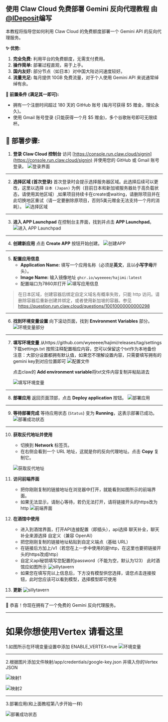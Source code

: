 ## 使用 Claw Cloud 免费部署 Gemini 反向代理教程 由[@IDeposit](https://github.com/IDeposit)编写

本教程将指导您如何利用 Claw Cloud 的免费额度部署一个 Gemini API 的反向代理服务。

**✨ 优势:**

1.  **完全免费:** 利用平台的免费额度，无需支付费用。
2.  **操作简单:** 部署过程直观，易于上手。
3.  **国内友好:** 部分节点（如日本）对中国大陆访问速度较好。
4.  **流量充足:** 每月提供 10GB 免费流量，对于个人使用 Gemini API 来说通常绰绰有余。

**🔑 前置条件 (满足其一即可):**

*   拥有一个注册时间超过 180 天的 GitHub 账号 (每月可获得 $5 赠金，理论永久)。
*   使用 Gmail 账号登录 (只能获得一个月 $5 赠金)，多个谷歌账号即可无限续杯。

**🚀 部署步骤:**
---
1.  **登录 Claw Cloud 控制台**
    访问 [https://console.run.claw.cloud/signin](https://console.run.claw.cloud/signin) 并使用您的 GitHub 或 Gmail 账号登录。
    ![登录界面](./img/claw/1.png)
---
2.  **选择区域 (首次登录)**
    首次登录时会提示选择服务器区域。此选择后续可以更改，这里以选择 `日本 (Japan)` 为例（目前日本和新加坡服务器处于高负载状态，请使用其他区域）,如果项目持续卡在create或waiting，请删除项目并在此切换地区重试（请一定要删除原项目，否则5美元赠金无法支持一个月的消耗）。
    ![选择区域](./img/claw/2.png)
---
3.  **进入 APP Launchpad**
    在控制台主界面，找到并点击 **APP Launchpad**。
    ![进入 APP Launchpad](./img/claw/3.png)
---
4.  **创建新应用**
    点击 **Create APP** 按钮开始创建。
    ![创建APP](./img/claw/4.png)
---
5.  **配置应用信息**
    *   **Application Name:** 填写一个应用名称（必须是**英文**，且以**小写字母**开头）。
    *   **Image Name:** 输入镜像地址 `ghcr.io/wyeeeee/hajimi:latest`
    * 配置端口为7860并打开
    ![填写应用信息](./img/claw/11.png)
> 在日本区域，创建容器后绑定自定义域名有概率失败，只能 http 访问。请删除容器后重新创建并绑定，或者使用新加坡的容器。参见 https://question.run.claw.cloud/questions/10010000000000298
---
6.  **找到环境变量设置**
    向下滚动页面，找到 **Environment Variables** 部分。
    ![环境变量部分](./img/claw/6.png)
---
7.  **填写环境变量**
    从https://github.com/wyeeeee/hajimi/releases/tag/settings 下载settings.txt
    按照注释配置相应内容，您可以保留这个txt作为本地备份<br>
    注意：大部分设置都拥有默认值，如果您不理解设置内容，只需要填写拥有的gemini key到对应位置即可
    ![配置文件](./img/claw/settings.png)
    
    点击claw的 **Add environment variable**将txt文件内容复制并粘贴进去

    ![填写环境变量](./img/claw/env.png)
---
8.  **部署应用**
    返回页面顶部，点击 **Deploy application** 按钮。
    ![部署应用](./img/claw/8.png)
---

9.  **等待部署完成**
    等待应用状态 (`Status`) 变为 **Running**，这表示部署已成功。
    ![部署成功状态](./img/claw/9.png)
---
10. **获取反代地址并使用**
    *   切换到 **Network** 标签页。
    *   在右侧会看到一个 URL 地址，这就是你的反向代理地址。点击 **Copy** 复制它。

    ![获取反代地址](./img/claw/10.png)
11. **访问前端界面**
    * 把你刚刚复制的链接地址在浏览器中打开，就能看到如图所示的前端界面。
    * 如果无法显示，请耐心等待，若仍无法打开，请将链接开头的https改为http
    ![前端界面](./img/claw/hajimi.png)
12. **在酒馆中使用**
    * 进入到酒馆界面，打开API连接配置（即插头），api选择 聊天补全，聊天补全来源选择 自定义（兼容 OpenAI）
    * 把您刚刚复制的链接地址粘贴到自定义端点（基础 URL）
    * 在链接后方加上/v1（若您在上一步中使用的是http，在这里也要把链接开头的https改成http）
    * 自定义api秘钥填写您配置的password（不能为空，默认为123）
    此时酒馆应如图所示
     ![sillytavern](./img/claw/sillytavern.png)
    * 如果您在填写完以上信息后，下方没有模型供您选择，请您点击连接按钮，此时您应该可以看到模型，选择模型即可使用
13. **更新**
![sillytavern](./img/claw/update.png)

---

🎉 恭喜！你现在拥有了一个免费的 Gemini 反向代理服务。

---

# 如果你想使用Vertex 请看这里

1.如图所示在环境变量设置中添加 ENABLE_VERTEX=true
![环境变量](./img/claw/vertex1.png)

---
2.根据图片添加文件映射/app/credentials/google-key.json 并填入你的Vertex JSON

![映射1](./img/claw/vertex2.png)

![映射2](./img/claw/vertex3.png)

---
3.部署应用(和上面教程第八步开始一样)

![部署成功状态](./img/claw/8.png)
